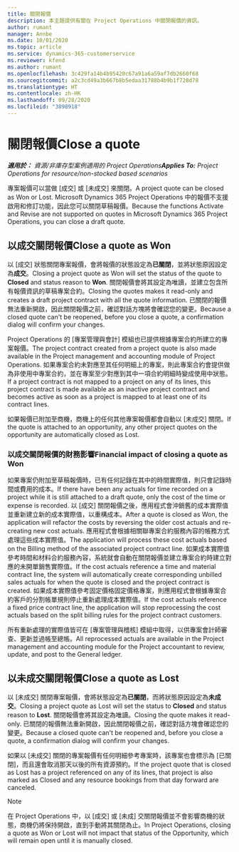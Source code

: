```yaml
---
title: 關閉報價
description: 本主題提供有關在 Project Operations 中關閉報價的資訊。
author: rumant
manager: Annbe
ms.date: 10/01/2020
ms.topic: article
ms.service: dynamics-365-customerservice
ms.reviewer: kfend
ms.author: rumant
ms.openlocfilehash: 3c429fa14b4b95420c67a91a6a59af7db2660f68
ms.sourcegitcommit: a2c3cd49a3b667b8b5edaa31788b4b9b1f728d78
ms.translationtype: HT
ms.contentlocale: zh-HK
ms.lasthandoff: 09/28/2020
ms.locfileid: "3898918"
---
```

# <a name="close-a-quote"></a><span data-ttu-id="3c2b9-103">關閉報價</span><span class="sxs-lookup"><span data-stu-id="3c2b9-103">Close a quote</span></span>

<span data-ttu-id="3c2b9-104">_**適用於：** 資源/非庫存型案例適用的 Project Operations_</span><span class="sxs-lookup"><span data-stu-id="3c2b9-104">_**Applies To:** Project Operations for resource/non-stocked based scenarios_</span></span>

<span data-ttu-id="3c2b9-105">專案報價可以當做 [成交] 或 [未成交] 來關閉。</span><span class="sxs-lookup"><span data-stu-id="3c2b9-105">A project quote can be closed as Won or Lost.</span></span> <span data-ttu-id="3c2b9-106">Microsoft Dynamics 365 Project Operations 中的報價不支援啟用和修訂功能，因此您可以關閉草稿報價。</span><span class="sxs-lookup"><span data-stu-id="3c2b9-106">Because the functions Activate and Revise are not supported on quotes in Microsoft Dynamics 365 Project Operations, you can close a draft quote.</span></span>

## <a name="close-a-quote-as-won"></a><span data-ttu-id="3c2b9-107">以成交關閉報價</span><span class="sxs-lookup"><span data-stu-id="3c2b9-107">Close a quote as Won</span></span>

<span data-ttu-id="3c2b9-108">以 [成交] 狀態關閉專案報價，會將報價的狀態設定為**已關閉**，並將狀態原因設定為**成交**。</span><span class="sxs-lookup"><span data-stu-id="3c2b9-108">Closing a project quote as Won will set the status of the quote to **Closed** and status reason to **Won**.</span></span> <span data-ttu-id="3c2b9-109">關閉報價會將其設定為唯讀，並建立包含所有報價資訊的草稿專案合約。</span><span class="sxs-lookup"><span data-stu-id="3c2b9-109">Closing the quotes makes it read-only and creates a draft project contract with all the quote information.</span></span> <span data-ttu-id="3c2b9-110">已關閉的報價無法重新開啟，因此關閉報價之前，確認對話方塊將會確認您的變更。</span><span class="sxs-lookup"><span data-stu-id="3c2b9-110">Because a closed quote can't be reopened, before you close a quote, a confirmation dialog will confirm your changes.</span></span>

<span data-ttu-id="3c2b9-111">Project Operations 的 [專案管理與會計] 模組也已提供根據專案合約所建立的專案報價。</span><span class="sxs-lookup"><span data-stu-id="3c2b9-111">The project contract created from a project quote is also made available in the Project management and accounting module of Project Operations.</span></span> <span data-ttu-id="3c2b9-112">如果專案合約未對應至其任何明細上的專案，則此專案合約會提供做為非使用中專案合約，並在專案至少對應到其中一項合約明細時變成使用中狀態。</span><span class="sxs-lookup"><span data-stu-id="3c2b9-112">If a project contract is not mapped to a project on any of its lines, this project contract is made available as an inactive project contract and becomes active as soon as a project is mapped to at least one of its contract lines.</span></span>

<span data-ttu-id="3c2b9-113">如果報價已附加至商機，商機上的任何其他專案報價都會自動以 [未成交] 關閉。</span><span class="sxs-lookup"><span data-stu-id="3c2b9-113">If the quote is attached to an opportunity, any other project quotes on the opportunity are automatically closed as Lost.</span></span>

### <a name="financial-impact-of-closing-a-quote-as-won"></a><span data-ttu-id="3c2b9-114">以成交關閉報價的財務影響</span><span class="sxs-lookup"><span data-stu-id="3c2b9-114">Financial impact of closing a quote as Won</span></span>

<span data-ttu-id="3c2b9-115">如果專案仍附加至草稿報價時，已有任何記錄在其中的時間實際值，則只會記錄時間或費用的成本。</span><span class="sxs-lookup"><span data-stu-id="3c2b9-115">If there have been any actuals for time recorded on a project while it is still attached to a draft quote, only the cost of the time or expense is recorded.</span></span> <span data-ttu-id="3c2b9-116">以 [成交] 關閉報價之後，應用程式會沖銷舊的成本實際值並重新建立新的成本實際值，以重構成本。</span><span class="sxs-lookup"><span data-stu-id="3c2b9-116">After a quote is closed as Won, the application will refactor the costs by reversing the older cost actuals and re-creating new cost actuals.</span></span> <span data-ttu-id="3c2b9-117">應用程式會根據相關聯專案合約服務內容的帳務方式處理這些成本實際值。</span><span class="sxs-lookup"><span data-stu-id="3c2b9-117">The application will process these cost actuals based on the Billing method of the associated project contract line.</span></span> <span data-ttu-id="3c2b9-118">如果成本實際值參考時間和材料合約服務內容，系統就會自動在關閉報價並建立專案合約時建立對應的未開單銷售實際值。</span><span class="sxs-lookup"><span data-stu-id="3c2b9-118">If the cost actuals reference a time and material contract line, the system will automatically create corresponding unbilled sales actuals for when the quote is closed and the project contract is created.</span></span> <span data-ttu-id="3c2b9-119">如果成本實際值參考固定價格固定價格專案，則應用程式會根據專案合約客戶的分割帳單規則停止重新處理成本實際值。</span><span class="sxs-lookup"><span data-stu-id="3c2b9-119">If the cost actuals reference a fixed price contract line, the application will stop reprocessing the cost actuals based on the split billing rules for the project contract customers.</span></span>

<span data-ttu-id="3c2b9-120">所有重新處理的實際值皆可在 [專案管理與稽核] 模組中取得，以供專案會計師審查、更新並過帳至總帳。</span><span class="sxs-lookup"><span data-stu-id="3c2b9-120">All reprocessed actuals are available in the Project management and accounting module for the Project accountant to review, update, and post to the General ledger.</span></span> 

## <a name="close-a-quote-as-lost"></a><span data-ttu-id="3c2b9-121">以未成交關閉報價</span><span class="sxs-lookup"><span data-stu-id="3c2b9-121">Close a quote as Lost</span></span>

<span data-ttu-id="3c2b9-122">以 [未成交] 關閉專案報價，會將狀態設定為**已關閉**，而將狀態原因設定為**未成交**。</span><span class="sxs-lookup"><span data-stu-id="3c2b9-122">Closing a project quote as Lost will set the status to **Closed** and status reason to **Lost**.</span></span> <span data-ttu-id="3c2b9-123">關閉報價會將其設定為唯讀。</span><span class="sxs-lookup"><span data-stu-id="3c2b9-123">Closing the quote makes it read-only.</span></span> <span data-ttu-id="3c2b9-124">已關閉的報價無法重新開啟，因此關閉報價之前，確認對話方塊會確認您的變更。</span><span class="sxs-lookup"><span data-stu-id="3c2b9-124">Because a closed quote can't be reopened and, before you close a quote, a confirmation dialog will confirm your changes.</span></span>

<span data-ttu-id="3c2b9-125">如果以 [未成交] 關閉的專案報價有任何明細參考專案時，該專案也會標示為 [已關閉]，而且還會取消那天以後的所有資源預約。</span><span class="sxs-lookup"><span data-stu-id="3c2b9-125">If the project quote that is closed as Lost has a project referenced on any of its lines, that project is also marked as Closed and any resource bookings from that day forward are canceled.</span></span>

> [!NOTE]
> <span data-ttu-id="3c2b9-126">在 Project Operations 中，以 [成交] 或 [未成] 交關閉報價並不會影響商機的狀態，商機仍將保持開啟，直到手動將其關閉為止。</span><span class="sxs-lookup"><span data-stu-id="3c2b9-126">In Project Operations, closing a quote as Won or Lost will not impact that status of the Opportunity, which will remain open until it is manually closed.</span></span>
